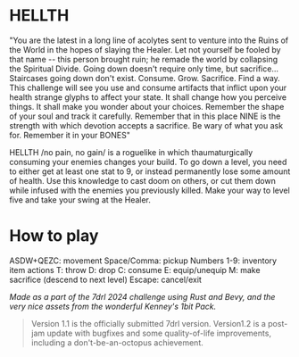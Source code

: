 # HELLTH

"You are the latest in a long line of acolytes sent to venture into the Ruins of the World in the hopes of slaying the Healer. Let not yourself be fooled by that name -- this person brought ruin; he remade the world by collapsing the Spiritual Divide. Going down doesn't require only time, but sacrifice...
Staircases going down don't exist. Consume. Grow. Sacrifice. Find a way.
This challenge will see you use and consume artifacts that inflict upon your health strange glyphs to affect your state. It shall change how you perceive things. It shall make you wonder about your choices. Remember the shape of your soul and track it carefully. Remember that in this place NINE is the strength with which devotion accepts a sacrifice. Be wary of what you ask for. Remember it in your BONES"

HELLTH /no pain, no gain/ is a roguelike in which thaumaturgically consuming your enemies changes your build. To go down a level, you need to either get at least one stat to 9, or instead permanently lose some amount of health. Use this knowledge to cast doom on others, or cut them down while infused with the enemies you previously killed. Make your way to level five and take your swing at the Healer.

# How to play

ASDW+QEZC: movement
Space/Comma: pickup
Numbers 1-9: inventory item actions
T: throw
D: drop
C: consume
E: equip/unequip
M: make sacrifice (descend to next level)
Escape: cancel/exit

_Made as a part of the 7drl 2024 challenge using Rust and Bevy, and the very nice assets from the wonderful Kenney's 1bit Pack._

> Version 1.1 is the officially submitted 7drl version.
> Version1.2 is a post-jam update with bugfixes and some quality-of-life improvements, including a don't-be-an-octopus achievement. 

